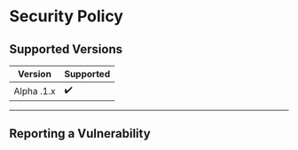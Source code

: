 # Security Policy

## Supported Versions

|    Version   | Supported |
| -------------|---------- |
|  Alpha .1.x  | ✔️       |

---

## Reporting a Vulnerability


